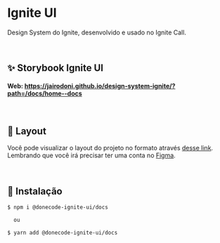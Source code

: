 # Ignite UI

Design System do Ignite, desenvolvido e usado no Ignite Call.

<br/>

## **✨ Storybook Ignite UI**

#### Web: https://jairodoni.github.io/design-system-ignite/?path=/docs/home--docs

<br/>

## **🔖 Layout**

Você pode visualizar o layout do projeto no formato através [desse link](https://www.figma.com/file/6rjT1wZxQTf8p9xiDvSqmR/Ignite-Call?type=design&node-id=0%3A1&mode=design&t=IJOSAq8KviOtuwBY-1). Lembrando que você irá precisar ter uma conta no [Figma](http://figma.com/).

<br/>

## **🚀 Instalação**

```sh
$ npm i @donecode-ignite-ui/docs

  ou

$ yarn add @donecode-ignite-ui/docs
```
